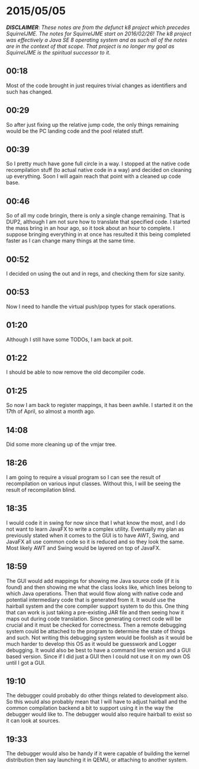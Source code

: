 # 2015/05/05

***DISCLAIMER***: _These notes are from the defunct k8 project which_
_precedes SquirrelJME. The notes for SquirrelJME start on 2016/02/26!_
_The k8 project was effectively a Java SE 8 operating system and as such_
_all of the notes are in the context of that scope. That project is no_
_longer my goal as SquirrelJME is the spiritual successor to it._

## 00:18

Most of the code brought in just requires trivial changes as identifiers and
such has changed.

## 00:29

So after just fixing up the relative jump code, the only things remaining
would be the PC landing code and the pool related stuff.

## 00:39

So I pretty much have gone full circle in a way. I stopped at the native code
recompilation stuff (to actual native code in a way) and decided on cleaning
up everything. Soon I will again reach that point with a cleaned up code base.

## 00:46

So of all my code bringin, there is only a single change remaining. That is
DUP2, although I am not sure how to translate that specified code. I started
the mass bring in an hour ago, so it took about an hour to complete. I suppose
bringing everything in at once has resulted it this being completed faster as
I can change many things at the same time.

## 00:52

I decided on using the out and in regs, and checking them for size sanity.

## 00:53

Now I need to handle the virtual push/pop types for stack operations.

## 01:20

Although I still have some TODOs, I am back at poit.

## 01:22

I should be able to now remove the old decompiler code.

## 01:25

So now I am back to register mappings, it has been awhile. I started it on the
17th of April, so almost a month ago.

## 14:08

Did some more cleaning up of the vmjar tree.

## 18:26

I am going to require a visual program so I can see the result of
recompilation on various input classes. Without this, I will be seeing the
result of recompilation blind.

## 18:35

I would code it in swing for now since that I what know the most, and I do not
want to learn JavaFX to write a complex utility. Eventually my plan as
previously stated when it comes to the GUI is to have AWT, Swing, and JavaFX
all use common code so it is reduced and so they look the same. Most likely
AWT and Swing would be layered on top of JavaFX.

## 18:59

The GUI would add mappings for showing me Java source code (if it is found)
and then showing me what the class looks like, which lines belong to which
Java operations. Then that would flow along with native code and potential
intermediary code that is generated from it. It would use the hairball system
and the core compiler support system to do this. One thing that can work is
just taking a pre-existing JAR file and then seeing how it maps out during
code translation. Since generating correct code will be crucial and it must be
checked for correctness. Then a remote debugging system could be attached to
the program to determine the state of things and such. Not writing this
debugging system would be foolish as it would be much harder to develop this
OS as it would be guesswork and Logger debugging. It would also be best to
have a command line version and a GUI based version. Since if I did just a GUI
then I could not use it on my own OS until I got a GUI.

## 19:10

The debugger could probably do other things related to development also. So
this would also probably mean that I will have to adjust hairball and the
common compilation backend a bit to support using it in the way the debugger
would like to. The debugger would also require hairball to exist so it can
look at sources.

## 19:33

The debugger would also be handy if it were capable of building the kernel
distribution then say launching it in QEMU, or attaching to another system.

